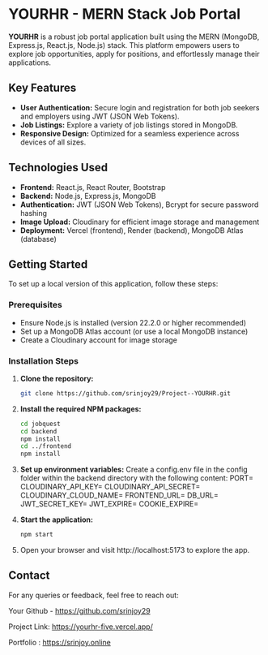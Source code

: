 # YOURHR - MERN Stack Job Portal

**YOURHR** is a robust job portal application built using the MERN (MongoDB, Express.js, React.js, Node.js) stack. This platform empowers users to explore job opportunities, apply for positions, and effortlessly manage their applications.

## Key Features

- **User Authentication:** Secure login and registration for both job seekers and employers using JWT (JSON Web Tokens).
- **Job Listings:** Explore a variety of job listings stored in MongoDB.
- **Responsive Design:** Optimized for a seamless experience across devices of all sizes.

## Technologies Used

- **Frontend:** React.js, React Router, Bootstrap
- **Backend:** Node.js, Express.js, MongoDB
- **Authentication:** JWT (JSON Web Tokens), Bcrypt for secure password hashing
- **Image Upload:** Cloudinary for efficient image storage and management
- **Deployment:** Vercel (frontend), Render (backend), MongoDB Atlas (database)

## Getting Started

To set up a local version of this application, follow these steps:

### Prerequisites

- Ensure Node.js is installed (version 22.2.0 or higher recommended)
- Set up a MongoDB Atlas account (or use a local MongoDB instance)
- Create a Cloudinary account for image storage

### Installation Steps

1. **Clone the repository:**
   ```bash
   git clone https://github.com/srinjoy29/Project--YOURHR.git

2. **Install the required NPM packages:**

   ```bash
   cd jobquest
   cd backend
   npm install
   cd ../frontend
   npm install

3. **Set up environment variables:**
Create a config.env file in the config folder within the backend directory with the following content:
PORT=
CLOUDINARY_API_KEY=
CLOUDINARY_API_SECRET=
CLOUDINARY_CLOUD_NAME=
FRONTEND_URL=
DB_URL=
JWT_SECRET_KEY=
JWT_EXPIRE=
COOKIE_EXPIRE=

4. **Start the application:**
   ```bash
   npm start 

5. Open your browser and visit http://localhost:5173 to explore the app.


## Contact ##
For any queries or feedback, feel free to reach out:

Your Github - https://github.com/srinjoy29

Project Link: https://yourhr-five.vercel.app/

Portfolio : https://srinjoy.online
